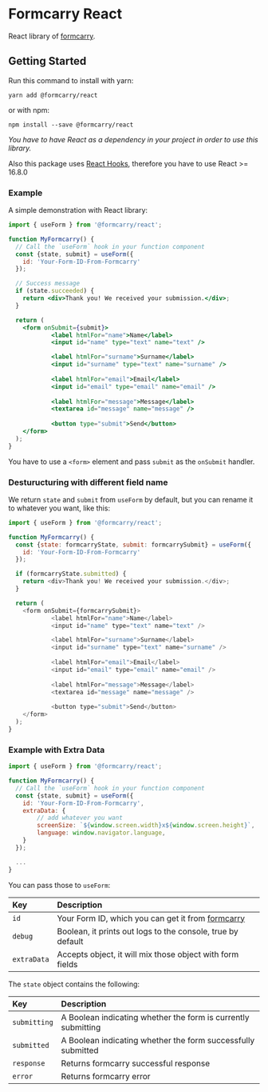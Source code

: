 # Formcarry React

React library of [formcarry](https://formcarry.com).

## Getting Started

Run this command to install with yarn:

```
yarn add @formcarry/react
```

or with npm:

```
npm install --save @formcarry/react
```


*You have to have React as a dependency in your project in order to use this library.*

Also this package uses [React Hooks](https://reactjs.org/docs/hooks-intro.html), therefore you have to use React >= 16.8.0

### Example

A simple demonstration with React library:

```jsx
import { useForm } from '@formcarry/react';

function MyFormcarry() {
  // Call the `useForm` hook in your function component
  const {state, submit} = useForm({
    id: 'Your-Form-ID-From-Formcarry'
  });

  // Success message
  if (state.succeeded) {
    return <div>Thank you! We received your submission.</div>;
  }

  return (
    <form onSubmit={submit}>
			<label htmlFor="name">Name</label>
			<input id="name" type="text" name="text" />

			<label htmlFor="surname">Surname</label>
			<input id="surname" type="text" name="surname" />
			
			<label htmlFor="email">Email</label>
			<input id="email" type="email" name="email" />
			
			<label htmlFor="message">Message</label>
			<textarea id="message" name="message" />
			
			<button type="submit">Send</button>
    </form>
  );
}
```
You have to use a `<form>` element and pass `submit` as the `onSubmit` handler.

### Desturucturing with different field name
We return `state` and `submit` from `useForm` by default, but you can rename it to whatever you want, like this:

```js
import { useForm } from '@formcarry/react';

function MyFormcarry() {
  const {state: formcarryState, submit: formcarrySubmit} = useForm({
	id: 'Your-Form-ID-From-Formcarry'
  });

  if (formcarryState.submitted) {
    return <div>Thank you! We received your submission.</div>;
  }

  return (
    <form onSubmit={formcarrySubmit}>
			<label htmlFor="name">Name</label>
			<input id="name" type="text" name="text" />

			<label htmlFor="surname">Surname</label>
			<input id="surname" type="text" name="surname" />
			
			<label htmlFor="email">Email</label>
			<input id="email" type="email" name="email" />
			
			<label htmlFor="message">Message</label>
			<textarea id="message" name="message" />
			
			<button type="submit">Send</button>
    </form>
  );
}
```


### Example with Extra Data

```jsx
import { useForm } from '@formcarry/react';

function MyFormcarry() {
  // Call the `useForm` hook in your function component
  const {state, submit} = useForm({
	id: 'Your-Form-ID-From-Formcarry',
	extraData: {
		// add whatever you want
		screenSize: `${window.screen.width}x${window.screen.height}`,
		language: window.navigator.language,
	}
  });

  ...
}
```


You can pass those to `useForm`:

| Key         	| Description                                                   |
| :-----------	| :------------------------------------------------------------ |
| `id`			| Your Form ID, which you can get it from [formcarry](https://formcarry.com) |
| `debug`		| Boolean, it prints out logs to the console, true by default |
| `extraData`	| Accepts object, it will mix those object with form fields |



The `state` object contains the following:

| Key          | Description                                                   |
| :----------- | :------------------------------------------------------------ |
| `submitting` | A Boolean indicating whether the form is currently submitting |
| `submitted`  | A Boolean indicating whether the form successfully submitted  |
| `response`   | Returns formcarry successful response  |
| `error`      | Returns formcarry error				                    |

